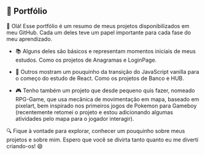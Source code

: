 ## 🚀 Portfólio

👋 Olá! Esse portfólio é um resumo de meus projetos disponibilizados em meu GitHub. Cada um deles teve um papel importante para cada fase do meu aprendizado.

- 📚 Alguns deles são básicos e representam momentos iniciais de meus estudos. Como os projetos de Anagramas e LoginPage.

- 🔄 Outros mostram um pouquinho da transição do JavaScript vanilla para o começo do estudo de React. Como os projetos de Banco e HUB.

- 🎮 Tenho também um projeto que desde pequeno quis fazer, nomeado RPG-Game, que usa mecânica de movimentação em mapa, baseado em pixelart, bem inspirado nos primeiros jogos de Pokemon para Gameboy (recentemente retomei o projeto e estou adicionando algumas atividades pelo mapa para o jogador interagir).

🔍 Fique à vontade para explorar, conhecer um pouquinho sobre meus projetos e sobre mim. Espero que você se divirta tanto quanto eu me diverti criando-os! 😄
